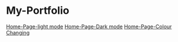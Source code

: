 # My-Portfolio
[Home-Page-light mode](https://drive.google.com/file/d/1zgPUNHxSuf7McvtGmZj61HDjCTsRjqJS/view?usp=drive_link)
[Home-Page-Dark mode](https://drive.google.com/file/d/1gkKhicgEla1UQ5LSiiq5FJRzm6SGEBwH/view?usp=drive_link)
[Home-Page-Colour Changing](https://drive.google.com/file/d/1gkKhicgEla1UQ5LSiiq5FJRzm6SGEBwH/view?usp=drive_link)
